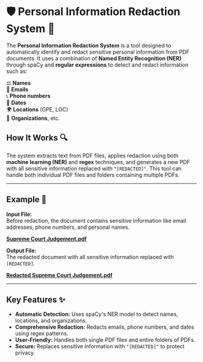 # 🛡️ Personal Information Redaction System 📄

The **Personal Information Redaction System** is a tool designed to automatically identify and redact sensitive personal information from PDF documents. It uses a combination of **Named Entity Recognition (NER)** through spaCy and **regular expressions** to detect and redact information such as:

⚖️ **Names**  
📧 **Emails**  
📞 **Phone numbers**  
📅 **Dates**  
🌍 **Locations** (GPE, LOC)  
🏢 **Organizations**, etc.

## How It Works 🔍

The system extracts text from PDF files, applies redaction using both **machine learning (NER)** and **regex** techniques, and generates a new PDF with all sensitive information replaced with `"[REDACTED]"`. This tool can handle both individual PDF files and folders containing multiple PDFs.

---

## Example 📑

**Input File:**  
Before redaction, the document contains sensitive information like email addresses, phone numbers, and personal names.

[**Supreme Court Judgement.pdf**](https://github.com/user-attachments/files/18218905/Supreme.Court.Judgement.pdf)

**Output File:**  
The redacted document with all sensitive information replaced with `[REDACTED]`.

[**Redacted Supreme Court Judgement.pdf**](https://github.com/user-attachments/files/18218922/Redacted_Supreme.Court.Judgement.pdf)

---

## Key Features ✨

- **Automatic Detection:** Uses spaCy's NER model to detect names, locations, and organizations.
- **Comprehensive Redaction:** Redacts emails, phone numbers, and dates using regex patterns.
- **User-Friendly:** Handles both single PDF files and entire folders of PDFs.
- **Secure:** Replaces sensitive information with `"[REDACTED]"` to protect privacy.
